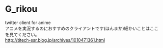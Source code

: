 # G_rikou
twitter client for anime<br>
アニメを実況するのにおすすめのクライアントです(ほんまか)細かいことはここを見てください。<br>
http://titech-ssr.blog.jp/archives/1010471361.html
